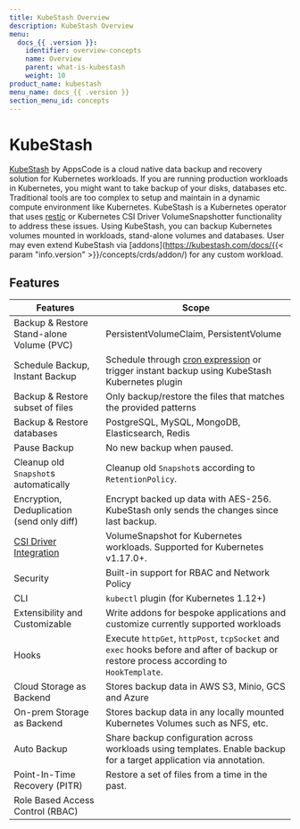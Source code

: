 ```yaml
---
title: KubeStash Overview
description: KubeStash Overview
menu:
  docs_{{ .version }}:
    identifier: overview-concepts
    name: Overview
    parent: what-is-kubestash
    weight: 10
product_name: kubestash
menu_name: docs_{{ .version }}
section_menu_id: concepts
---
```


# KubeStash

[KubeStash](https://kubestash.Com) by AppsCode is a cloud native data backup and recovery solution for Kubernetes workloads. If you are running production workloads in Kubernetes, you might want to take backup of your disks, databases etc. Traditional tools are too complex to setup and maintain in a dynamic compute environment like Kubernetes. KubeStash is a Kubernetes operator that uses [restic](https://github.com/restic/restic) or Kubernetes CSI Driver VolumeSnapshotter functionality to address these issues. Using KubeStash, you can backup Kubernetes volumes mounted in workloads, stand-alone volumes and databases. User may even extend KubeStash via [addons](https://kubestash.com/docs/{{< param "info.version" >}}/concepts/crds/addon/) for any custom workload.

## Features

| Features                                                                                | Scope                                                                                                                                  |
|-----------------------------------------------------------------------------------------|----------------------------------------------------------------------------------------------------------------------------------------|
| Backup & Restore Stand-alone Volume (PVC)                                               | PersistentVolumeClaim, PersistentVolume                                                                                                |
| Schedule Backup, Instant Backup                                                         | Schedule through [cron expression](https://en.wikipedia.org/wiki/Cron) or trigger instant backup using KubeStash Kubernetes plugin     |
| Backup & Restore subset of files                                                        | Only backup/restore the files that matches the provided patterns                                                                       |
| Backup & Restore databases                                                              | PostgreSQL, MySQL, MongoDB, Elasticsearch, Redis                                                                                       |
| Pause Backup                                                                            | No new backup when paused.                                                                                                             |
| Cleanup old `Snapshot`s automatically                                                   | Cleanup old `Snapshot`s according to `RetentionPolicy`.                                                                                |
| Encryption, Deduplication (send only diff)                                              | Encrypt backed up data with AES-256. KubeStash only sends the changes since last backup.                                               |
| [CSI Driver Integration](https://kubernetes.io/docs/concepts/storage/volume-snapshots/) | VolumeSnapshot for Kubernetes workloads. Supported for Kubernetes v1.17.0+.                                                            |
| Security                                                                                | Built-in support for RBAC and Network Policy                                                                                           |
| CLI                                                                                     | `kubectl` plugin (for Kubernetes 1.12+)                                                                                                |
| Extensibility and Customizable                                                          | Write addons for bespoke applications and customize currently supported workloads                                                      |
| Hooks	                                                                                  | Execute `httpGet`, `httpPost`, `tcpSocket` and `exec` hooks before and after of backup or restore process according to `HookTemplate`. |
| Cloud Storage as Backend                                                                | Stores backup data in AWS S3, Minio, GCS and Azure                                                                                     |
| On-prem Storage as Backend                                                              | Stores backup data in any locally mounted Kubernetes Volumes such as NFS, etc.                                                         |
| Auto Backup                                                                             | Share backup configuration across workloads using templates. Enable backup for a target application via annotation.                    | 
| Point-In-Time Recovery (PITR)                                                           | Restore a set of files from a time in the past.                                                                                        |
| Role Based Access Control (RBAC)                                                        |                                                                                                                                        |
